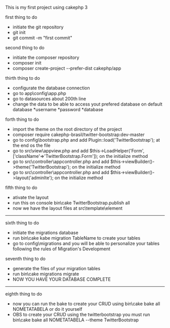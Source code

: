 This is my first project using cakephp 3

first thing to do

* initiate the git repository
* git init
* git commit -m "first commit"

second thing to do

* initiate the composer repository
* composer init
* composer create-project --prefer-dist cakephp/app

thirth thing to do

* configurate the database connection 
* go to app\config\app.php
* go to datasources about 200th line
* change the data to be able to access yout prefered database on default database
    *username
    *password
    *database

forth thing to do

* import the theme on the root directory of the project
* composer require cakephp-brasil/twitter-bootstrap:dev-master
* go to config\bootstrap.php and add Plugin::load('TwitterBootstrap'); at the end os the file
* go to src\view\appview.php and add $this->LoadHelper('Form', ['className'=>'TwitterBootstrap.Form']); on the initialize method
* go to src\controller\appcontroller.php and add $this->viewBuilder()->theme('TwitterBootstrap');  on the initialize method
* go to src\controller\appcontroller.php and add $this->viewBuilder()->layout('adminlte'); on the initialize method

fifth thing to do 

* ativate the layout
* run this on console bin\cake TwitterBootstrap.publish all
* now we have the layout files at src\template\element

_________

sixth thing to do

* initiate the migrations database
* run bin\cake kabe migration TableName to create your tables  
* go to config\migrations and you will be able to personalize your tables following the rules of Migration's Development


seventh thing to do

* generate the files of your migration tables
* run bin\cake migrations migrate
* NOW YOU HAVE YOUR DATABASE COMPLETE

--------

eighth thing to do 

* now you can run the bake to create your CRUD using bin\cake bake all NOMETATABELA or do it yourself
* OBS to create your CRUD using the twitterbootstrap you must run bin\cake bake all NOMETATABELA --theme TwitterBootstrap
